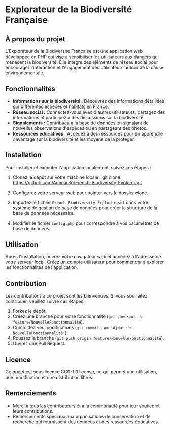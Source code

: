 # Explorateur de la Biodiversité Française

## À propos du projet
L'Explorateur de la Biodiversité Française est une application web développée en PHP qui vise à sensibiliser les utilisateurs aux dangers qui menacent la biodiversité. Elle intègre des éléments de réseau social pour encourager l'interaction et l'engagement des utilisateurs autour de la cause environnementale.

## Fonctionnalités
- **Informations sur la biodiversité :** Découvrez des informations détaillées sur différentes espèces et habitats en France.
- **Réseau social :** Connectez-vous avec d'autres utilisateurs, partagez des informations et participez à des discussions sur la biodiversité.
- **Signalements :** Contribuez à la base de données en signalant de nouvelles observations d'espèces ou en partageant des photos.
- **Ressources éducatives :** Accédez à des ressources pour en apprendre davantage sur la biodiversité et les moyens de la protéger.

## Installation
Pour installer et exécuter l'application localement, suivez ces étapes :

1. Clonez le dépôt sur votre machine locale :
git clone https://github.com/AmmarSo/French-Biodiversity-Explorer.git

2. Configurez votre serveur web pour pointer vers le dossier cloné.
3. Importez le fichier `French-Biodiversity-Explorer.sql` dans votre système de gestion de base de données pour créer la structure de la base de données nécessaire.
4. Modifiez le fichier `config.php` pour correspondre à vos paramètres de base de données.

## Utilisation
Après l'installation, ouvrez votre navigateur web et accédez à l'adresse de votre serveur local. Créez un compte utilisateur pour commencer à explorer les fonctionnalités de l'application.

## Contribution
Les contributions à ce projet sont les bienvenues. Si vous souhaitez contribuer, veuillez suivre ces étapes :

1. Forkez le dépôt.
2. Créez une branche pour votre fonctionnalité (`git checkout -b feature/NouvelleFonctionnalité`).
3. Committez vos modifications (`git commit -am 'Ajout de NouvelleFonctionnalité'`).
4. Poussez la branche (`git push origin feature/NouvelleFonctionnalité`).
5. Ouvrez une Pull Request.

## Licence
Ce projet est sous licence CC0-1.0 license, ce qui permet une utilisation, une modification et une distribution libres.

## Remerciements
- Merci à tous les contributeurs et à la communauté pour leur soutien et leurs contributions.
- Remerciements spéciaux aux organisations de conservation et de recherche qui fournissent des données et des ressources éducatives.
